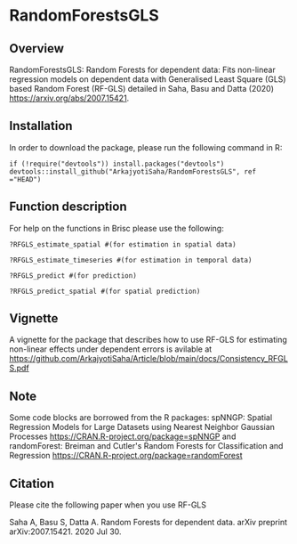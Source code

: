 RandomForestsGLS
====

## Overview
RandomForestsGLS: Random Forests for dependent data: Fits non-linear regression models on dependent data with Generalised Least Square (GLS) based Random Forest (RF-GLS) detailed in Saha, Basu and Datta (2020) <https://arxiv.org/abs/2007.15421>.


## Installation
In order to download the package, please run the following command in R:

```{r }
if (!require("devtools")) install.packages("devtools")
devtools::install_github("ArkajyotiSaha/RandomForestsGLS", ref ="HEAD")
```

## Function description
For help on the functions in Brisc please use the following:
```{r }
?RFGLS_estimate_spatial #(for estimation in spatial data)

?RFGLS_estimate_timeseries #(for estimation in temporal data)

?RFGLS_predict #(for prediction)

?RFGLS_predict_spatial #(for spatial prediction)
```

## Vignette
A vignette for the package that describes how to use RF-GLS for estimating non-linear effects under dependent errors is avilable at https://github.com/ArkajyotiSaha/Article/blob/main/docs/Consistency_RFGLS.pdf

## Note
Some code blocks are borrowed from the R packages: spNNGP: Spatial Regression Models for Large Datasets using Nearest Neighbor Gaussian Processes https://CRAN.R-project.org/package=spNNGP and randomForest: Breiman and Cutler's Random Forests for Classification and Regression https://CRAN.R-project.org/package=randomForest 


## Citation
Please cite the following paper when you use RF-GLS

Saha A, Basu S, Datta A. Random Forests for dependent data. arXiv preprint arXiv:2007.15421. 2020 Jul 30.
